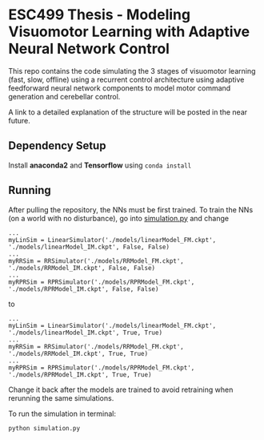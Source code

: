 # ESC499 Thesis - Modeling Visuomotor Learning with Adaptive Neural Network Control

This repo contains the code simulating the 3 stages of visuomotor learning (fast, slow, offline) using a recurrent control architecture using adaptive feedforward neural network components to model motor command generation and cerebellar control.

A link to a detailed explanation of the structure will be posted in the near future.

## Dependency Setup

Install **anaconda2** and **Tensorflow** using ```conda install```

## Running

After pulling the repository, the NNs must be first trained. To train the NNs (on a world with no disturbance), go into [simulation.py](simulation.py) and change

```
...
myLinSim = LinearSimulator('./models/linearModel_FM.ckpt', './models/linearModel_IM.ckpt', False, False)
...
myRRSim = RRSimulator('./models/RRModel_FM.ckpt', './models/RRModel_IM.ckpt', False, False)
...
myRPRSim = RPRSimulator('./models/RPRModel_FM.ckpt', './models/RPRModel_IM.ckpt', False, False)
```

to 

```
...
myLinSim = LinearSimulator('./models/linearModel_FM.ckpt', './models/linearModel_IM.ckpt', True, True)
...
myRRSim = RRSimulator('./models/RRModel_FM.ckpt', './models/RRModel_IM.ckpt', True, True)
...
myRPRSim = RPRSimulator('./models/RPRModel_FM.ckpt', './models/RPRModel_IM.ckpt', True, True)
```

Change it back after the models are trained to avoid retraining when rerunning the same simulations.

To run the simulation in terminal:

```
python simulation.py
```